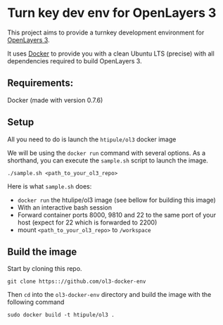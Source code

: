 Turn key dev env for OpenLayers 3
=================================

This project aims to provide a turnkey development environment for [OpenLayers 3](https://github.com/openlayers/ol3). 

It uses [Docker](http://docker.io) to provide you with a clean Ubuntu LTS (precise) with all dependencies required to build OpenLayers 3.

Requirements:
-------------
Docker (made with version 0.7.6)

    
Setup
-----

All you need to do is launch the `htipule/ol3` docker image

We will be using the `docker run` command with several options. As a shorthand, you can execute the `sample.sh` script to launch the image.

    ./sample.sh <path_to_your_ol3_repo>

Here is what `sample.sh` does:

- `docker run` the htulipe/ol3 image (see bellow for building this image)
- With an interactive bash session
- Forward container ports 8000, 9810 and 22 to the same port of your host (expect for 22 which is forwarded to 2200)
- mount `<path_to_your_ol3_repo>` to `/workspace`


Build the image
---------------

Start by cloning this repo. 

    git clone https:://github.com/ol3-docker-env
  
Then `cd` into the `ol3-docker-env` directory and build the image with the following command

    sudo docker build -t htipule/ol3 .
    
